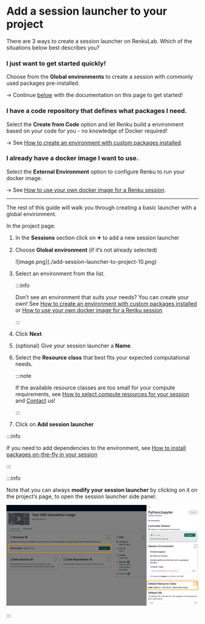 # Add a session launcher to your project

There are 3 ways to create a session launcher on RenkuLab. Which of the situations below best describes you?

### **I just want to get started quickly!**

Choose from the **Global environments** to create a session with commonly used packages pre-installed.

→ Continue [below](/docs/users/sessions/guides/add-session-launcher-to-project) with the documentation on this page to get started!

### I have a **code repository that defines what packages I need.**

Select the **Create from Code** option and let Renku build a environment based on your code for you - no knowledge of Docker required!

→ See [How to create an environment with custom packages installed](/docs/users/sessions/guides/create-environment-with-custom-packages-installed).

### I already have a **docker image I want to use.**

Select the **External Environment** option to configure Renku to run your docker image.

→ See [How to use your own docker image for a Renku session](/docs/users/sessions/guides/use-your-own-docker-image-for-renku-session).

---

The rest of this guide will walk you through creating a basic launcher with a global environment.

In the project page:

1. In the **Sessions** section click on ➕ to add a new session launcher
2. Choose **Global environment** (if it’s not already selected)
    
    <p class="image-container-l">
    ![image.png](./add-session-launcher-to-project-10.png)
    </p>
    
3. Select an environment from the list.
    
    :::info
        
    Don’t see an environment that suits your needs? You can create your own! See [How to create an environment with custom packages installed](/docs/users/sessions/guides/create-environment-with-custom-packages-installed) or [How to use your own docker image for a Renku session](/docs/users/sessions/guides/use-your-own-docker-image-for-renku-session)
    
    :::
    
4. Click **Next**
5. (optional) Give your session launcher a **Name**.
6. Select the **Resource class** that best fits your expected computational needs.
    
    :::note
    
    If the available resource classes are too small for your compute requirements, see [How to select compute resources for your session](/docs/users/sessions/guides/select-compute-resources-for-session) and [Contact](/docs/users/community)  us!
    
    :::
    
7. Click on **Add session launcher**

:::info

If you need to add dependencies to the environment, see [How to install packages on-the-fly in your session](/docs/users/sessions/guides/install-packages-on-the-fly-in-your-session)

:::

:::info

Note that you can always **modify your session launcher** by clicking on it on the project’s page, to open the session launcher side panel:

![image.png](./add-session-launcher-to-project-20.png)

:::
